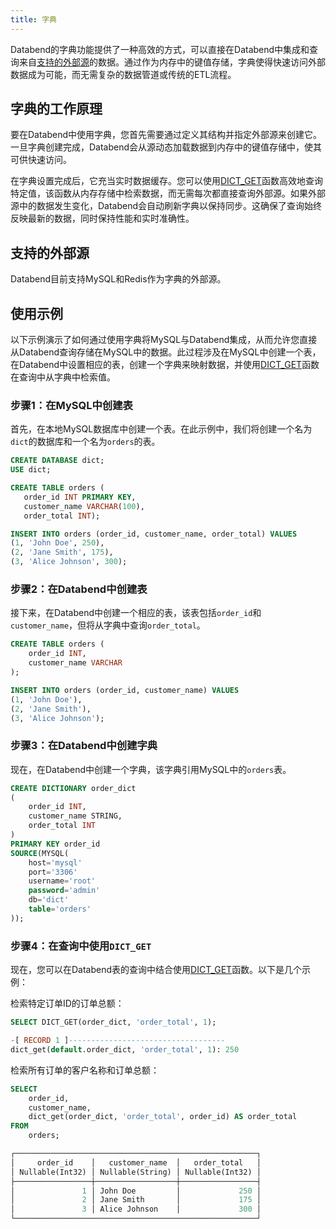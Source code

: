 ```yaml
---
title: 字典
---
```


Databend的字典功能提供了一种高效的方式，可以直接在Databend中集成和查询来自[支持的外部源](#支持的外部源)的数据。通过作为内存中的键值存储，字典使得快速访问外部数据成为可能，而无需复杂的数据管道或传统的ETL流程。

## 字典的工作原理

要在Databend中使用字典，您首先需要通过定义其结构并指定外部源来创建它。一旦字典创建完成，Databend会从源动态加载数据到内存中的键值存储中，使其可供快速访问。

在字典设置完成后，它充当实时数据缓存。您可以使用[DICT_GET](/sql/sql-functions/dictionary-functions/dict-get)函数高效地查询特定值，该函数从内存存储中检索数据，而无需每次都直接查询外部源。如果外部源中的数据发生变化，Databend会自动刷新字典以保持同步。这确保了查询始终反映最新的数据，同时保持性能和实时准确性。

## 支持的外部源

Databend目前支持MySQL和Redis作为字典的外部源。

## 使用示例

以下示例演示了如何通过使用字典将MySQL与Databend集成，从而允许您直接从Databend查询存储在MySQL中的数据。此过程涉及在MySQL中创建一个表，在Databend中设置相应的表，创建一个字典来映射数据，并使用[DICT_GET](/sql/sql-functions/dictionary-functions/dict-get)函数在查询中从字典中检索值。

### 步骤1：在MySQL中创建表

首先，在本地MySQL数据库中创建一个表。在此示例中，我们将创建一个名为`dict`的数据库和一个名为`orders`的表。

```sql
CREATE DATABASE dict;
USE dict;

CREATE TABLE orders (
   order_id INT PRIMARY KEY,
   customer_name VARCHAR(100),
   order_total INT);

INSERT INTO orders (order_id, customer_name, order_total) VALUES
(1, 'John Doe', 250),    
(2, 'Jane Smith', 175),  
(3, 'Alice Johnson', 300);
```

### 步骤2：在Databend中创建表

接下来，在Databend中创建一个相应的表，该表包括`order_id`和`customer_name`，但将从字典中查询`order_total`。

```sql
CREATE TABLE orders (
    order_id INT,
    customer_name VARCHAR
);

INSERT INTO orders (order_id, customer_name) VALUES
(1, 'John Doe'),
(2, 'Jane Smith'),
(3, 'Alice Johnson');
```

### 步骤3：在Databend中创建字典

现在，在Databend中创建一个字典，该字典引用MySQL中的`orders`表。

```sql
CREATE DICTIONARY order_dict
(
    order_id INT,
    customer_name STRING,
    order_total INT
)
PRIMARY KEY order_id
SOURCE(MYSQL(
    host='mysql'
    port='3306'
    username='root'
    password='admin'
    db='dict'
    table='orders'
));
```

### 步骤4：在查询中使用`DICT_GET`

现在，您可以在Databend表的查询中结合使用[DICT_GET](/sql/sql-functions/dictionary-functions/dict-get)函数。以下是几个示例：

检索特定订单ID的订单总额：

```sql
SELECT DICT_GET(order_dict, 'order_total', 1);

-[ RECORD 1 ]-----------------------------------
dict_get(default.order_dict, 'order_total', 1): 250
```

检索所有订单的客户名称和订单总额：

```sql
SELECT
    order_id,
    customer_name,
    dict_get(order_dict, 'order_total', order_id) AS order_total
FROM
    orders;

┌──────────────────────────────────────────────────────┐
│     order_id    │   customer_name  │   order_total   │
│ Nullable(Int32) │ Nullable(String) │ Nullable(Int32) │
├─────────────────┼──────────────────┼─────────────────┤
│               1 │ John Doe         │             250 │
│               2 │ Jane Smith       │             175 │
│               3 │ Alice Johnson    │             300 │
└──────────────────────────────────────────────────────┘
```